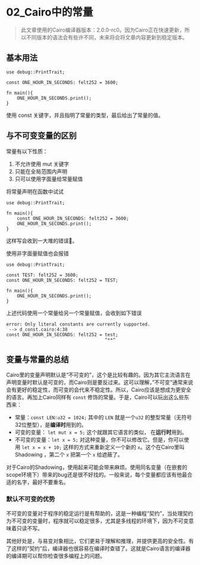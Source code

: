 ﻿# 02\_Cairo中的常量
> 此文章使用的Cairo编译器版本：2.0.0-rc0。因为Cairo正在快速更新，所以不同版本的语法会有些许不同，未来将会将文章内容更新到稳定版本。
## 基本用法
```
use debug::PrintTrait;

const ONE_HOUR_IN_SECONDS: felt252 = 3600;

fn main(){
    ONE_HOUR_IN_SECONDS.print();
}
```

使用 const 关键字，并且指明了常量的类型，最后给出了常量的值。

## 与不可变变量的区别
常量有以下性质：

1. 不允许使用 mut 关键字
2. 只能在全局范围内声明
3. 只可以使用字面量给常量赋值

将常量声明在函数中试试

```
use debug::PrintTrait;

fn main(){
	const ONE_HOUR_IN_SECONDS: felt252 = 3600;
    ONE_HOUR_IN_SECONDS.print();
}
```

这样写会收到一大堆的错误🙅。

使用非字面量赋值也会报错

```
use debug::PrintTrait;

const TEST: felt252 = 3600;
const ONE_HOUR_IN_SECONDS: felt252 = TEST;

fn main(){
    ONE_HOUR_IN_SECONDS.print();
}
```

上述代码使用一个常量给另一个常量赋值，会收到如下错误

```
error: Only literal constants are currently supported.
 --> d_const.cairo:4:38
const ONE_HOUR_IN_SECONDS: felt252 = test;
                                     ^**^
```

## 变量与常量的总结
Cairo里的变量声明默认是“不可变的”，这个是比较有趣的。因为其它主流语言在声明变量时默认是可变的，而Cairo则是要反过来。这可以理解，”不可变”通常来说会有更好的稳定性，而可变的会代来不稳定性。所以，Cairo应该是想成为更安全的语言。再加上Cairo同样有 `const` 修饰的常量。于是，Cairo可以玩出这么些东西来：

* 常量：`const LEN:u32 = 1024;` 其中的 `LEN` 就是一个`u32` 的整型常量（无符号32位整型），是**编译时**用到的。
* 可变的变量： `let mut x = 5;` 这个就跟其它语言的类似， 在**运行时**用到。
* 不可变的变量：`let x = 5;` 对这种变量，你不可以修改它。但是，你可以使用 `let x = x + 10;` 这样的方式来重新定义一个新的 `x`。这个在Cairo里叫 Shadowing ，第二个 `x`  把第一个 `x` 给遮蔽了。

对于Cairo的Shadowing，使用起来可能会带来麻烦。使用同名变量（在嵌套的scope环境下）带来的bug还是很不好找的。一般来说，每个变量都应该有他最合适的名字，最好不要重名。

### 默认不可变的优势
不可变的变量对于程序的稳定运行是有帮助的，这是一种编程“契约”，当处理契约为不可变的变量时，程序就可以稳定很多，尤其是多线程的环境下，因为不可变意味着只读不写。

其他好处是，与易变对象相比，它们更易于理解和推理，并提供更高的安全性。有了这样的“契约”后，编译器也很容易在编译时查错了。这就是Cairo语言的编译器的编译期可以帮你检查很多编程上的问题。
